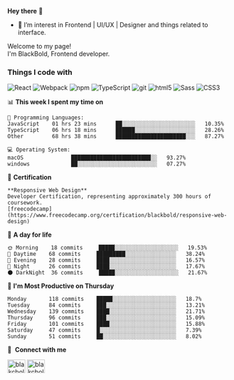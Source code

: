 **Hey there** 👋
- 🌱 I’m interest in Frontend | UI/UX | Designer and things related to interface.
<p>Welcome to my page! </br> I'm BlackBold, Frontend developer.</p>
<h3>Things I code with</h3>
<p>
  <img alt="React" src="https://img.shields.io/badge/-React-45b8d8?style=flat-square&logo=react&logoColor=white" />
  <img alt="Webpack" src="https://img.shields.io/badge/-Webpack-8DD6F9?style=flat-square&logo=webpack&logoColor=white" /> 
  <img alt="npm" src="https://img.shields.io/badge/-NPM-CB3837?style=flat-square&logo=npm&logoColor=white" />
  <img alt="TypeScript" src="https://img.shields.io/badge/-TypeScript-007ACC?style=flat-square&logo=typescript&logoColor=white" />
  <img alt="git" src="https://img.shields.io/badge/-Git-F05032?style=flat-square&logo=git&logoColor=white" />
  <img alt="html5" src="https://img.shields.io/badge/-HTML5-E34F26?style=flat-square&logo=html5&logoColor=white" />
  <img alt="Sass" src="https://img.shields.io/badge/-Sass-CC6699?style=flat-square&logo=sass&logoColor=white" />
  <img alt="CSS3" src="https://img.shields.io/badge/-CSS3-0D73B6?style=flat-square&logo=css3&logoColor=white" />
<!--   <img alt="Docker" src="https://img.shields.io/badge/-Docker-46a2f1?style=flat-square&logo=docker&logoColor=white" /> -->
<!--   <img alt="github actions" src="https://img.shields.io/badge/-Github_Actions-2088FF?style=flat-square&logo=github-actions&logoColor=white" /> -->
<!--   <img alt="Google Cloud Platform" src="https://img.shields.io/badge/-Google_Cloud_Platform-1a73e8?style=flat-square&logo=google-cloud&logoColor=white" /> -->
<!--   <img alt="Insomnia" src="https://img.shields.io/badge/-Insomnia-5849BE?style=flat-square&logo=insomnia&logoColor=white" /> -->
<!--   <img alt="Apollo" src="https://img.shields.io/badge/-Apollo%20GraphQL-311C87?style=flat-square&logo=apollo-graphql&logoColor=white" /> -->
<!--   <img alt="Heroku" src="https://img.shields.io/badge/-Heroku-430098?style=flat-square&logo=heroku&logoColor=white" /> -->
<!--   <img alt="redux" src="https://img.shields.io/badge/-Redux-764ABC?style=flat-square&logo=redux&logoColor=white" /> -->
<!--   <img alt="ReactiveX" src="https://img.shields.io/badge/-RxJs-B7178C?style=flat-square&logo=reactivex&logoColor=white" /> -->
<!--   <img alt="GraphQL" src="https://img.shields.io/badge/-GraphQL-E10098?style=flat-square&logo=graphql&logoColor=white" /> -->
<!--   <img alt="Styled Components" src="https://img.shields.io/badge/-Styled_Components-db7092?style=flat-square&logo=styled-components&logoColor=white" /> -->
<!--   <img alt="NestJs" src="https://img.shields.io/badge/-NestJs-ea2845?style=flat-square&logo=nestjs&logoColor=white" /> -->
<!--   <img alt="angular" src="https://img.shields.io/badge/-Angular-DD0031?style=flat-square&logo=angular&logoColor=white" /> -->
<!--   <img alt="Brave browser" src="https://img.shields.io/badge/-Brave_Browser-FB542B?style=flat-square&logo=brave&logoColor=white" /> -->
<!--   <img alt="Rollup" src="https://img.shields.io/badge/-Rollup-EC4A3F?style=flat-square&logo=rollup.js&logoColor=white" /> -->
<!--   <img alt="d3js" src="https://img.shields.io/badge/-D3.js-F9A03C?style=flat-square&logo=d3.js&logoColor=white" /> -->
<!--   <img alt="Prettier" src="https://img.shields.io/badge/-Prettier-F7B93E?style=flat-square&logo=prettier&logoColor=white" /> -->
<!--   <img alt="MongoDB" src="https://img.shields.io/badge/-MongoDB-13aa52?style=flat-square&logo=mongodb&logoColor=white" /> -->
<!--   <img alt="Nodejs" src="https://img.shields.io/badge/-Nodejs-43853d?style=flat-square&logo=Node.js&logoColor=white" /> -->
</p>

📊 **This week I spent my time on** 

```text
💬 Programming Languages: 
JavaScript    01 hrs 23 mins      ██░░░░░░░░░░░░░░░░░░░░░░░   10.35% 
TypeScript    06 hrs 18 mins      ██████░░░░░░░░░░░░░░░░░░░   28.26% 
Other         68 hrs 38 mins      ██████████████████████░░░   87.27% 

💻 Operating System:
macOS               █████████████████████████░░   93.27% 
windows             ██░░░░░░░░░░░░░░░░░░░░░░░░░   07.27% 

```
🏅 **Certification**
```
**Responsive Web Design**
Developer Certification, representing approximately 300 hours of coursework.
[freecodecamp](https://www.freecodecamp.org/certification/blackbold/responsive-web-design)
```
🙌 **A day for life**

```text
🌞 Morning    18 commits     █████░░░░░░░░░░░░░░░░░░░░   19.53% 
🌆 Daytime    68 commits     █████████░░░░░░░░░░░░░░░░   38.24% 
🌃 Evening    28 commits     ████░░░░░░░░░░░░░░░░░░░░░   16.57% 
🌙 Night      26 commits     ████░░░░░░░░░░░░░░░░░░░░░   17.67%
🌑 DarkNight  36 commits     █████░░░░░░░░░░░░░░░░░░░░   21.67%

```
📅 **I'm Most Productive on Thursday**

```text
Monday       118 commits    █████░░░░░░░░░░░░░░░░░░░░   18.7% 
Tuesday      84 commits     ███░░░░░░░░░░░░░░░░░░░░░░   13.21% 
Wednesday    139 commits    ████░░░░░░░░░░░░░░░░░░░░░   21.71% 
Thursday     96 commits     ███░░░░░░░░░░░░░░░░░░░░░░   15.09% 
Friday       101 commits    ████░░░░░░░░░░░░░░░░░░░░░   15.88% 
Saturday     47 commits     █░░░░░░░░░░░░░░░░░░░░░░░░   7.39% 
Sunday       51 commits     ██░░░░░░░░░░░░░░░░░░░░░░░   8.02%
```

🔗 &nbsp;**Connect with me**
<p align="left">
<!-- <a href="https://dev.to/gautamkrishnar" target="blank"><img align="center" src="https://cdn.jsdelivr.net/npm/simple-icons@3.0.1/icons/dev-dot-to.svg" alt="gautamkrishnar" height="30" width="40" /></a> -->
<a href="https://www.linkedin.com/in/blackbold/" target="blank"><img align="center" src="https://raw.githubusercontent.com/rahuldkjain/github-profile-readme-generator/master/src/images/icons/Social/linked-in-alt.svg" alt="blakcboldse" height="30" width="40" /></a>
<a href="https://www.instagram.com/blackboldse/" target="blank"><img align="center" src="https://raw.githubusercontent.com/rahuldkjain/github-profile-readme-generator/master/src/images/icons/Social/instagram.svg" alt="blakcboldse" height="30" width="40" /></a>

